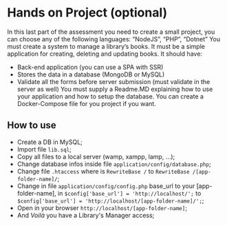 # Hands on Project (optional)
In this last part of the assessment you need to create a small project, you can choose any of the following languages: “NodeJS”, “PHP”, “Dotnet”
You must create a system to manage a library’s books.
It must be a simple application for creating, deleting and updating books.
It should have:
- Back-end application (you can use a SPA with SSR)
- Stores the data in a database (MongoDB or MySQL)
- Validate all the forms before server submission (must validate in the server as well)
You must supply a Readme.MD explaining how to use your application and how to setup the database.
You can create a Docker-Compose file for you project if you want.

## How to use
- Create a DB in MySQL;
- Import file `lib.sql`;
- Copy all files to a local server (wamp, xampp, lamp, ...);
- Change database infos inside file `application/config/database.php`;
- Change file `.htaccess` where is `RewriteBase /` to `RewriteBase /[app-folder-name]/`;
- Change in file `application/config/config.php` base_url to your [app-folder-name], in `$config['base_url'] = 'http://localhost/';` to `$config['base_url'] = 'http://localhost/[app-folder-name]/';`;
- Open in your browser `http://localhost/[app-folder-name]`;
- And *Voilà* you have a Library's Manager access;
